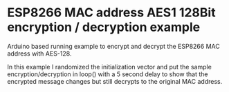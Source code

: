 # ESP8266 MAC address AES1 128Bit encryption / decryption example

Arduino based running example to encrypt and decrypt the ESP8266 MAC address with AES-128.

In this example I randomized the initialization vector and put the sample encryption/decryption in loop() with a 5 second delay to show that the encrypted message changes but still decrypts to the original MAC address.

